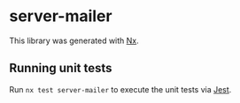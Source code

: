 # server-mailer

This library was generated with [Nx](https://nx.dev).

## Running unit tests

Run `nx test server-mailer` to execute the unit tests via [Jest](https://jestjs.io).
